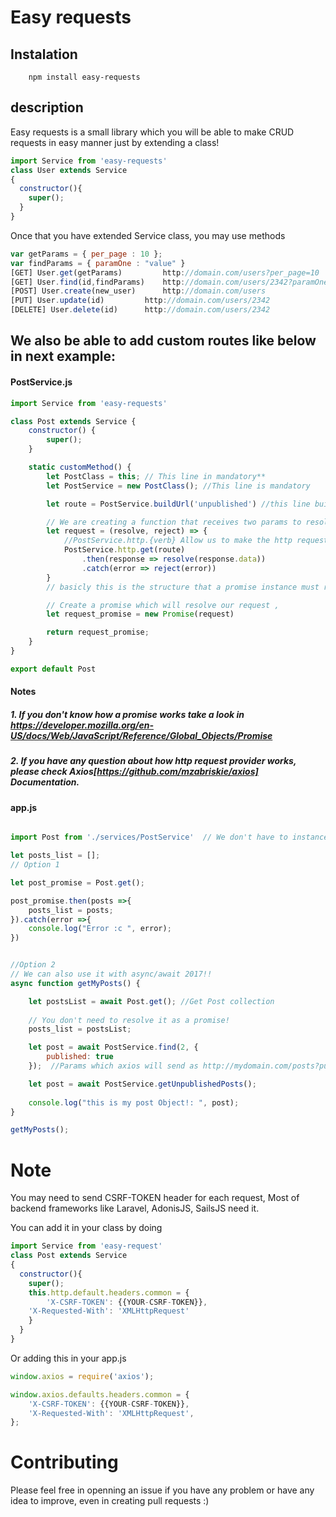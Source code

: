 # Easy requests

## Instalation
```
    npm install easy-requests
```

## description
Easy requests is a small library which you will be able to make CRUD requests in easy manner just by extending a class! 
```js
import Service from 'easy-requests'
class User extends Service
{
  constructor(){
    super();
  }
}
```
Once that you have extended Service class, you may use methods 
```js
var getParams = { per_page : 10 }; 
var findParams = { paramOne : "value" }
[GET] User.get(getParams)         http://domain.com/users?per_page=10
[GET] User.find(id,findParams)    http://domain.com/users/2342?paramOne=value 
[POST] User.create(new_user)      http://domain.com/users   
[PUT] User.update(id) 		  http://domain.com/users/2342		
[DELETE] User.delete(id)	  http://domain.com/users/2342

```
## We also be able to add custom routes like below in next example:

#### PostService.js
```js
import Service from 'easy-requests'

class Post extends Service {
	constructor() {
		super();
	}

	static customMethod() {
		let PostClass = this; // This line in mandatory**
		let PostService = new PostClass(); //This line is mandatory

		let route = PostService.buildUrl('unpublished') //this line build our full route returning something like http://localhost:8000/posts/unpublished/

		// We are creating a function that receives two params to resolve and reject a promise,
		let request = (resolve, reject) => {
			//PostService.http.{verb} Allow us to make the http request  using the verbs [GET|POST|DELETE|PUT] etc
			PostService.http.get(route)
				.then(response => resolve(response.data))
				.catch(error => reject(error))
		}
		// basicly this is the structure that a promise instance must receive which it will be declared below. 	

		// Create a promise which will resolve our request , 
		let request_promise = new Promise(request)

		return request_promise;
	}
}

export default Post
```

#### Notes
##### 1. If you don't know how a promise works take a look in https://developer.mozilla.org/en-US/docs/Web/JavaScript/Reference/Global_Objects/Promise
##### 2. If you have any question about how http request provider works, please check Axios[https://github.com/mzabriskie/axios] Documentation.

#### app.js
```js

import Post from './services/PostService'  // We don't have to instance our Class anymore! (Like in previous versions below 1.1.0) 

let posts_list = [];
// Option 1

let post_promise = Post.get();

post_promise.then(posts =>{
	posts_list = posts;
}).catch(error =>{
    console.log("Error :c ", error);
})


//Option 2
// We can also use it with async/await 2017!!
async function getMyPosts() {

	let postsList = await Post.get(); //Get Post collection
	
	// You don't need to resolve it as a promise!
	posts_list = postsList;

	let post = await PostService.find(2, {
		published: true 
	});  //Params which axios will send as http://mydomain.com/posts?published=true

	let post = await PostService.getUnpublishedPosts();
	
	console.log("this is my post Object!: ", post);
}

getMyPosts();
```

# Note

You may need to send CSRF-TOKEN header for each request, Most of backend frameworks like Laravel, AdonisJS, SailsJS need it.

You can add it in your class by doing

```js
import Service from 'easy-request'
class Post extends Service
{
  constructor(){
    super();
    this.http.default.headers.common = {
    	'X-CSRF-TOKEN': {{YOUR-CSRF-TOKEN}},
	'X-Requested-With': 'XMLHttpRequest'
    }
  }
}
```

Or adding this in your app.js

```js
window.axios = require('axios');

window.axios.defaults.headers.common = {
	'X-CSRF-TOKEN': {{YOUR-CSRF-TOKEN}},
	'X-Requested-With': 'XMLHttpRequest',
};
```

# Contributing

Please feel free in openning an issue if you have any problem or have any idea to improve, even in creating pull requests :)


